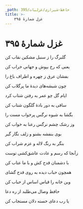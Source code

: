 ```yaml
---
_path: حافظ-شیرازی/غزلیات/395
title: >-
    غزل شمارهٔ ۳۹۵
---
```

# غزل شمارهٔ ۳۹۵

<div class="b" id="bn1"><div class="m1"><p>گلبرگ را ز سنبل مشکین نقاب کن</p></div>
<div class="m2"><p>یعنی که رخ بپوش و جهانی خراب کن</p></div></div>
<div class="b" id="bn2"><div class="m1"><p>بفشان عرق ز چهره و اطراف باغ را</p></div>
<div class="m2"><p>چون شیشه‌های دیدهٔ ما پرگلاب کن</p></div></div>
<div class="b" id="bn3"><div class="m1"><p>ایام گل چو عمر به رفتن شتاب کرد</p></div>
<div class="m2"><p>ساقی به دور بادهٔ گلگون شتاب کن</p></div></div>
<div class="b" id="bn4"><div class="m1"><p>بگشا به شیوه نرگس پرخواب مست را</p></div>
<div class="m2"><p>وز رشک چشم نرگس رعنا به خواب کن</p></div></div>
<div class="b" id="bn5"><div class="m1"><p>بوی بنفشه بشنو و زلف نگار گیر</p></div>
<div class="m2"><p>بنگر به رنگ لاله و عزم شراب کن</p></div></div>
<div class="b" id="bn6"><div class="m1"><p>زآنجا که رسم و عادت عاشق‌کشی توست</p></div>
<div class="m2"><p>با دشمنان قدح کش و با ما عتاب کن</p></div></div>
<div class="b" id="bn7"><div class="m1"><p>همچون حباب دیده به روی قدح گشای</p></div>
<div class="m2"><p>وین خانه را قیاس اساس از حباب کن</p></div></div>
<div class="b" id="bn8"><div class="m1"><p>حافظ وصال می‌طلبد از ره دعا</p></div>
<div class="m2"><p>یا رب دعای خسته دلان مستجاب کن</p></div></div>
